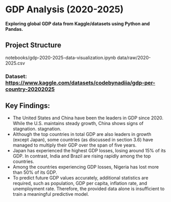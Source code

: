 #  GDP Analysis (2020-2025)

**Exploring global GDP data from Kaggle/datasets using Python and Pandas.**

## Project Structure

 notebooks/gdp-2020-2025-data-visualization.ipynb
 data/raw/2020-2025.csv

### Dataset: https://www.kaggle.com/datasets/codebynadiia/gdp-per-country-20202025 

##  Key Findings:
- The United States and China have been the leaders in GDP since 2020. While the U.S. maintains steady growth, China shows signs of stagnation.
stagnation.
- Although the top countries in total GDP are also leaders in growth (except Japan), some countries (as discussed in section 3.6) have managed to multiply their GDP over the span of five years.
- Japan has experienced the highest GDP losses, losing around 15% of its GDP. In contrast, India and Brazil are rising rapidly among the top countries.
- Among the countries experiencing GDP losses, Nigeria has lost more than 50% of its GDP.
- To predict future GDP values accurately, additional statistics are required, such as population, GDP per capita, inflation rate, and unemployment rate. Therefore, the provided data alone is insufficient to train a meaningful predictive model.
